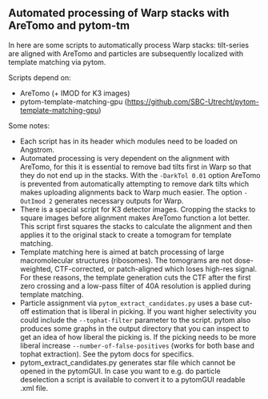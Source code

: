 ## Automated processing of Warp stacks with AreTomo and pytom-tm

In here are some scripts to automatically process Warp stacks: tilt-series are aligned with AreTomo and 
particles are subsequently localized with template matching via pytom.

Scripts depend on:
* AreTomo (+ IMOD for K3 images)
* pytom-template-matching-gpu (https://github.com/SBC-Utrecht/pytom-template-matching-gpu)

Some notes:
* Each script has in its header which modules need to be loaded on Angstrom. 
* Automated processing is very dependent on the alignment with AreTomo, for this it is essential to remove 
  bad tilts first in Warp so that they do not end up in the stacks. With the `-DarkTol 0.01` option AreTomo is 
  prevented from automatically attempting to remove dark tilts which makes uploading alignments back to Warp much 
  easier. The option `-OutImod 2` generates necessary outputs for Warp.
* There is a special script for K3 detector images. Cropping the stacks to square images before alignment makes 
  AreTomo function a lot better. This script first squares the stacks to calculate the alignment and then 
  applies it to the original stack to create a tomogram for template matching.
* Template matching here is aimed at batch processing of large macromolecular structures (ribosomes). The tomograms 
  are not dose-weighted, CTF-corrected, or patch-aligned which loses high-res signal. For these reasons, the 
  template generation cuts the CTF after the first zero crossing and a low-pass filter of 40A resolution is 
  applied during template matching.
* Particle assignment via `pytom_extract_candidates.py` uses a base cut-off estimation that is liberal in picking. If 
  you want higher selectivity you could include the `--tophat-filter` parameter to the script. pytom also produces 
  some graphs in the output directory that you can inspect to get an idea of how liberal the picking is. If the 
  picking needs to be more liberal increase `--number-of-false-positives` (works for both base and tophat extraction).
  See the pytom docs for specifics.
* pytom_extract_candidates.py generates star file which cannot be opened in the pytomGUI. In case you want to e.g. do
  particle deselection a script is available to convert it to a pytomGUI readable .xml file. 
